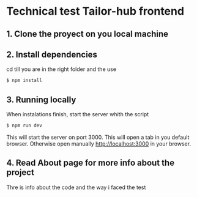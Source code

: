 # Technical test Tailor-hub frontend

## 1. Clone the proyect on you local machine

## 2. Install dependencies 
cd till you are in the right folder and the use 
```bash
$ npm install
```

## 3. Running locally
When instalations finish, start the server whith the script
```bash
$ npm run dev
```

This will start the server on port 3000.
This will open a tab in you default browser. Otherwise open manually <http://localhost:3000> in your browser.

## 4. Read About page for more info about the project

Thre is info about the code and the way i faced the test
